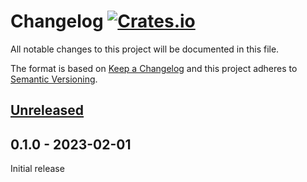 # Changelog [![Crates.io](https://img.shields.io/crates/v/fmty.svg)](https://crates.io/crates/fmty)

All notable changes to this project will be documented in this file.

The format is based on [Keep a Changelog](http://keepachangelog.com/en/1.0.0/)
and this project adheres to [Semantic Versioning](http://semver.org/spec/v2.0.0.html).

## [Unreleased]

## 0.1.0 - 2023-02-01

Initial release

[Unreleased]: https://github.com/nvzqz/fmty/compare/v0.1.0...HEAD
